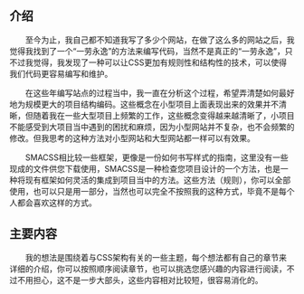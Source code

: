 ## 介绍
&emsp;&emsp;至今为止，我自己都不知道我写了多少个网站，在做了这么多的网站之后，我觉得我找到了一个“一劳永逸”的方法来编写代码，当然不是真正的“一劳永逸”，只不过我觉得，我发现了一种可以让CSS更加有规则性和结构性的技术，可以使得我们代码更容易编写和维护。

&emsp;&emsp;在这些年编写站点的过程当中，我一直在分析这个过程，希望弄清楚如何最好地为规模更大的项目结构编码。这些概念在小型项目上面表现出来的效果并不清晰，但随着我在一些大型项目上频繁的工作，这些概念变得越来越清晰了，小项目不能感受到大项目当中遇到的困扰和麻烦，因为小型网站并不复杂，也不会频繁的修改。但我思考的这种方法对小型网站和大型网站都一样可以有效果。

&emsp;&emsp;SMACSS相比较一些框架，更像是一份如何书写样式的指南，这里没有一些现成的文件供您下载使用，SMACSS是一种检查您项目设计的一个方法，也是一种将现有框架如何灵活的集成到项目当中的方法。这些方法（规则），你可以全部使用，也可以只是用一部分，当然也可以完全不按照我的这种方式，毕竟不是每个人都会喜欢这样的方式。

## 主要内容
&emsp;&emsp;我的想法是围绕着与CSS架构有关的一些主题，每个想法都有自己的章节来详细的介绍，你可以按照顺序阅读章节，也可以挑选您感兴趣的内容进行阅读，不过不用担心，这不是一步大部头，这些内容相对比较短，很容易消化的。
